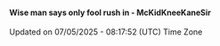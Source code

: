 #### Wise man says only fool rush in - McKidKneeKaneSir
Updated on 07/05/2025 - 08:17:52 (UTC) Time Zone
